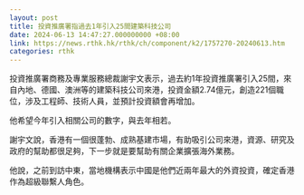 ```yaml
---
layout: post
title: 投資推廣署指過去1年引入25間建築科技公司
date: 2024-06-13 14:47:27.000000000 +08:00
link: https://news.rthk.hk/rthk/ch/component/k2/1757270-20240613.htm
categories: rthk
---
```


投資推廣署商務及專業服務總裁謝宇文表示，過去約1年投資推廣署引入25間，來自內地、德國、澳洲等的建築科技公司來港，投資金額2.74億元，創造221個職位，涉及工程師、技術人員，並預計投資額會再增加。

他希望今年引入相關公司的數字，與去年相若。

謝宇文說，香港有一個很蓬勃、成熟基建市場，有助吸引公司來港，資源、研究及政府的幫助都很足夠，下一步就是要幫助有關企業擴張海外業務。

他說，之前到訪中東，當地機構表示中國是他們近兩年最大的外資投資，確定香港作為超級聯繫人角色。
